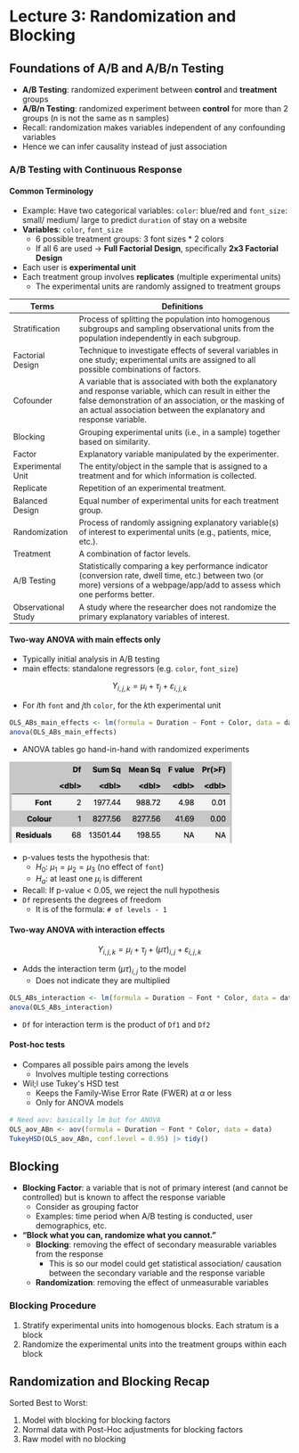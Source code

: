 # Lecture 3: Randomization and Blocking

## Foundations of A/B and A/B/n Testing

- **A/B Testing**: randomized experiment between **control** and **treatment** groups
- **A/B/n Testing**: randomized experiment between **control** for more than 2 groups (n is not the same as n samples)
- Recall: randomization makes variables independent of any confounding variables
- Hence we can infer causality instead of just association

### A/B Testing with Continuous Response

#### Common Terminology

- Example: Have two categorical variables: `color`: blue/red and `font_size`: small/ medium/ large to predict `duration` of stay on a website
- **Variables**: `color`, `font_size`
  - 6 possible treatment groups: 3 font sizes \* 2 colors
  - If all 6 are used -> **Full Factorial Design**, specifically **2x3 Factorial Design**
- Each user is **experimental unit**
- Each treatment group involves **replicates** (multiple experimental units)
  - The experimental units are randomly assigned to treatment groups

| Terms               | Definitions                                                                                                                                                                                                                                 |
| ------------------- | ------------------------------------------------------------------------------------------------------------------------------------------------------------------------------------------------------------------------------------------- |
| Stratification      | Process of splitting the population into homogenous subgroups and sampling observational units from the population independently in each subgroup.                                                                                          |
| Factorial Design    | Technique to investigate effects of several variables in one study; experimental units are assigned to all possible combinations of factors.                                                                                                |
| Cofounder           | A variable that is associated with both the explanatory and response variable, which can result in either the false demonstration of an association, or the masking of an actual association between the explanatory and response variable. |
| Blocking            | Grouping experimental units (i.e., in a sample) together based on similarity.                                                                                                                                                               |
| Factor              | Explanatory variable manipulated by the experimenter.                                                                                                                                                                                       |
| Experimental Unit   | The entity/object in the sample that is assigned to a treatment and for which information is collected.                                                                                                                                     |
| Replicate           | Repetition of an experimental treatment.                                                                                                                                                                                                    |
| Balanced Design     | Equal number of experimental units for each treatment group.                                                                                                                                                                                |
| Randomization       | Process of randomly assigning explanatory variable(s) of interest to experimental units (e.g., patients, mice, etc.).                                                                                                                       |
| Treatment           | A combination of factor levels.                                                                                                                                                                                                             |
| A/B Testing         | Statistically comparing a key performance indicator (conversion rate, dwell time, etc.) between two (or more) versions of a webpage/app/add to assess which one performs better.                                                            |
| Observational Study | A study where the researcher does not randomize the primary explanatory variables of interest.                                                                                                                                              |

#### Two-way ANOVA with main effects only

- Typically initial analysis in A/B testing
- main effects: standalone regressors (e.g. `color`, `font_size`)

$$
Y_{i,j,k} = \mu_{i} + \tau_{j} + \varepsilon_{i, j, k}
$$

- For $i$th `font` and $j$th `color`, for the $k$th experimental unit

```R
OLS_ABs_main_effects <- lm(formula = Duration ~ Font + Color, data = data)
anova(OLS_ABs_main_effects)
```

- ANOVA tables go hand-in-hand with randomized experiments

<img src="images/3_anova.png" width="400">

- p-values tests the hypothesis that:
  - $H_0$: $\mu_{1} = \mu_{2} = \mu_{3}$ (no effect of `font`)
  - $H_a$: at least one $\mu_{i}$ is different
- Recall: If p-value < 0.05, we reject the null hypothesis
- `Df` represents the degrees of freedom
  - It is of the formula: `# of levels - 1`

#### Two-way ANOVA with interaction effects

$$
Y_{i,j,k} = \mu_{i} + \tau_{j} + (\mu\tau)_{i,j} + \varepsilon_{i, j, k}
$$

- Adds the interaction term $(\mu\tau)_{i,j}$ to the model
  - Does not indicate they are multiplied

```R
OLS_ABs_interaction <- lm(formula = Duration ~ Font * Color, data = data)
anova(OLS_ABs_interaction)
```

- `Df` for interaction term is the product of `Df1` and `Df2`

#### Post-hoc tests

- Compares all possible pairs among the levels
  - Involves multiple testing corrections
- Wil;l use Tukey's HSD test
  - Keeps the Family-Wise Error Rate (FWER) at $\alpha$ or less
  - Only for ANOVA models

```R
# Need aov: basically lm but for ANOVA
OLS_aov_ABn <- aov(formula = Duration ~ Font * Color, data = data)
TukeyHSD(OLS_aov_ABn, conf.level = 0.95) |> tidy()
```

## Blocking

- **Blocking Factor**: a variable that is not of primary interest (and cannot be controlled) but is known to affect the response variable
  - Consider as grouping factor
  - Examples: time period when A/B testing is conducted, user demographics, etc.
- **“Block what you can, randomize what you cannot.”**
  - **Blocking**: removing the effect of secondary measurable variables from the response
    - This is so our model could get statistical association/ causation between the secondary variable and the response variable
  - **Randomization**: removing the effect of unmeasurable variables

### Blocking Procedure

1. Stratify experimental units into homogenous blocks. Each stratum is a block
2. Randomize the experimental units into the treatment groups within each block

## Randomization and Blocking Recap

Sorted Best to Worst:

1. Model with blocking for blocking factors
2. Normal data with Post-Hoc adjustments for blocking factors
3. Raw model with no blocking
